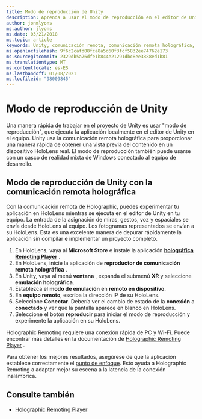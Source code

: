 ```yaml
---
title: Modo de reproducción de Unity
description: Aprenda a usar el modo de reproducción en el editor de Unity para obtener una vista previa de los cambios de la aplicación en un dispositivo sin necesidad de implementar una aplicación.
author: jonmlyons
ms.author: jlyons
ms.date: 03/21/2018
ms.topic: article
keywords: Unity, comunicación remota, comunicación remota holográfica, reproductor de comunicación remota holográfica, HoloLens, auriculares de realidad mixta, auriculares de realidad mixta de Windows, auriculares de realidad virtual, modo de reproducción de Unity
ms.openlocfilehash: 9f6c2cafd08fca8a5d60f3fcf5832ee74762e173
ms.sourcegitcommit: 2329db5a76dfe1b844e21291dbc8ee3888ed1b81
ms.translationtype: MT
ms.contentlocale: es-ES
ms.lasthandoff: 01/08/2021
ms.locfileid: "98009845"
---
```

# <a name="unity-play-mode"></a>Modo de reproducción de Unity

Una manera rápida de trabajar en el proyecto de Unity es usar "modo de reproducción", que ejecuta la aplicación localmente en el editor de Unity en el equipo. Unity usa la comunicación remota holográfica para proporcionar una manera rápida de obtener una vista previa del contenido en un dispositivo HoloLens real. El modo de reproducción también puede usarse con un casco de realidad mixta de Windows conectado al equipo de desarrollo.

## <a name="unity-play-mode-with-holographic-remoting"></a>Modo de reproducción de Unity con la comunicación remota holográfica

Con la comunicación remota de Holographic, puedes experimentar tu aplicación en HoloLens mientras se ejecuta en el editor de Unity en tu equipo. La entrada de la asignación de miras, gestos, voz y espaciales se envía desde HoloLens al equipo. Los fotogramas representados se envían a su HoloLens. Esta es una excelente manera de depurar rápidamente la aplicación sin compilar e implementar un proyecto completo.
1. En HoloLens, vaya al **Microsoft Store** e instale la aplicación **[holográfica Remoting Player](https://www.microsoft.com/store/p/holographic-remoting-player/9nblggh4sv40)** .
2. En HoloLens, inicie la aplicación de **reproductor de comunicación remota holográfica** .
3. En Unity, vaya al menú **ventana** , expanda el submenú **XR** y seleccione **emulación holográfica**.
4. Establezca el **modo de emulación** en **remoto en dispositivo**.
5. En **equipo remoto**, escriba la dirección IP de su HoloLens.
6. Seleccione **Conectar**. Debería ver el cambio de estado de la **conexión** a **conectado** y ver que la pantalla aparece en blanco en HoloLens.
7. Seleccione el botón **reproducir** para iniciar el modo de reproducción y experimente la aplicación en su HoloLens.

Holographic Remoting requiere una conexión rápida de PC y Wi-Fi. Puede encontrar más detalles en la documentación de [Holographic Remoting Player](../platform-capabilities-and-apis/holographic-remoting-player.md) .

Para obtener los mejores resultados, asegúrese de que la aplicación establece correctamente el [punto de enfoque](focus-point-in-unity.md). Esto ayuda a Holographic Remoting a adaptar mejor su escena a la latencia de la conexión inalámbrica.

## <a name="see-also"></a>Consulte también
* [Holographic Remoting Player](../platform-capabilities-and-apis/holographic-remoting-player.md)
